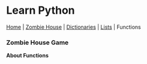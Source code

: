 # Learn Python
[Home](../README.md) | [Zombie House](README.md) | [Dictionaries](dictionaries.md) | [Lists](lists.md) | Functions

### Zombie House Game

**About Functions**